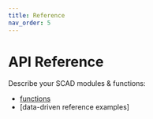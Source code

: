 ```yaml
---
title: Reference
nav_order: 5
---
```


# API Reference

Describe your SCAD modules & functions:

- [functions](functions.md)
- [data-driven reference examples]